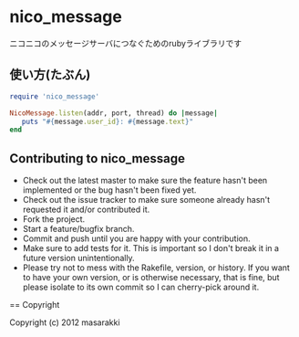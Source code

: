 # nico_message

ニコニコのメッセージサーバにつなぐためのrubyライブラリです

## 使い方(たぶん)

```ruby
require 'nico_message'

NicoMessage.listen(addr, port, thread) do |message|
   puts "#{message.user_id}: #{message.text}"
end
```

## Contributing to nico_message

- Check out the latest master to make sure the feature hasn't been implemented or the bug hasn't been fixed yet.
- Check out the issue tracker to make sure someone already hasn't requested it and/or contributed it.
- Fork the project.
- Start a feature/bugfix branch.
- Commit and push until you are happy with your contribution.
- Make sure to add tests for it. This is important so I don't break it in a future version unintentionally.
- Please try not to mess with the Rakefile, version, or history. If you want to have your own version, or is otherwise necessary, that is fine, but please isolate to its own commit so I can cherry-pick around it.

== Copyright

Copyright (c) 2012 masarakki

